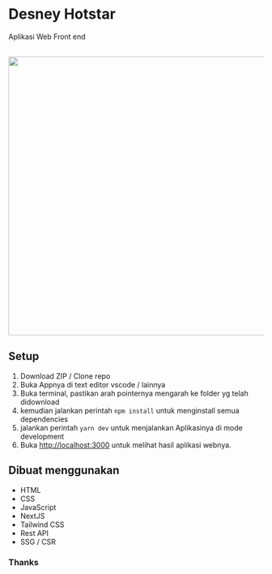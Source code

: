 # Desney Hotstar

Aplikasi Web Front end

<p align="center">
<br>
   <img src="https://ibb.co/x6vNVk6" border="0" width="550">
</p>

## Setup

1. Download ZIP / Clone repo
2. Buka Appnya di text editor vscode / lainnya
3. Buka terminal, pastikan arah pointernya mengarah ke folder yg telah didownload
4. kemudian jalankan perintah `npm install` untuk menginstall semua dependencies
5. jalankan perintah `yarn dev` untuk menjalankan Aplikasinya di mode development
6. Buka [http://localhost:3000](http://localhost:3000) untuk melihat hasil aplikasi webnya.


## Dibuat menggunakan

- HTML
- CSS
- JavaScript
- NextJS
- Tailwind CSS
- Rest API
- SSG / CSR

### Thanks
